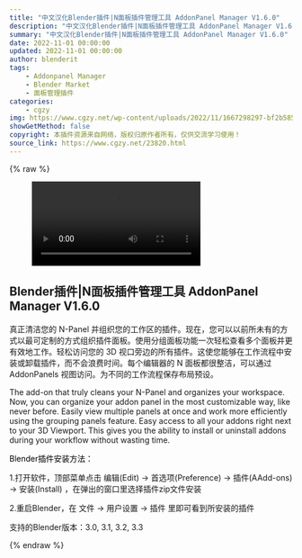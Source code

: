```yaml
---
title: "中文汉化Blender插件|N面板插件管理工具 AddonPanel Manager V1.6.0"
description: "中文汉化Blender插件|N面板插件管理工具 AddonPanel Manager V1.6.0"
summary: "中文汉化Blender插件|N面板插件管理工具 AddonPanel Manager V1.6.0"
date: 2022-11-01 00:00:00
updated: 2022-11-01 00:00:00
author: blenderit
tags: 
    - Addonpanel Manager
    - Blender Market
    - 面板管理插件
categories:
    - cgzy
img: https://www.cgzy.net/wp-content/uploads/2022/11/1667298297-bf2b585aaeb7a04.jpg
showGetMethod: false
copyright: 本插件资源来自网络，版权归原作者所有，仅供交流学习使用！
source_link: https://www.cgzy.net/23820.html
---
```


{% raw %}
<figure class="wp-block-video aligncenter"><video controls src="https://cloud.video.taobao.com/play/u/717183932/p/1/e/6/t/1/384233737595.mp4"></video></figure><div class="wp-block-pandastudio-title"><div class="title_style_01"><h2 id="h2-0">Blender插件|N面板插件管理工具 AddonPanel Manager V1.6.0</h2></div></div><p class="is-style-text-indent-2em">真正清洁您的 N-Panel 并组织您的工作区的插件。现在，您可以以前所未有的方式以最可定制的方式组织插件面板。使用分组面板功能一次轻松查看多个面板并更有效地工作。轻松访问您的 3D 视口旁边的所有插件。这使您能够在工作流程中安装或卸载插件，而不会浪费时间。每个编辑器的 N 面板都很整洁，可以通过 AddonPanels 视图访问。为不同的工作流程保存布局预设。</p><p>The add-on that truly cleans your N-Panel and organizes your workspace. Now, you can organize your addon panel in the most customizable way, like never before. Easily view multiple panels at once and work more efficiently using the grouping panels feature. Easy access to all your addons right next to your 3D Viewport. This gives you the ability to install or uninstall addons during your workflow without wasting time.</p><p><mark style="background-color:rgba(0, 0, 0, 0)" class="has-inline-color has-vivid-red-color">Blender插件安装方法：</mark></p><p>1.打开软件，顶部菜单点击 编辑(Edit) → 首选项(Preference) → 插件(AAdd-ons) → 安装(Install) ，在弹出的窗口里选择插件zip文件安装</p><p>2.重启Blender，在 文件 → 用户设置 → 插件 里即可看到所安装的插件</p><div class="wp-block-pandastudio-tips"><div class="tip success "><p>支持的Blender版本：3.0, 3.1, 3.2, 3.3</p>
</div></div>
<div style="display: none">cgzy</div>
{% endraw %}
